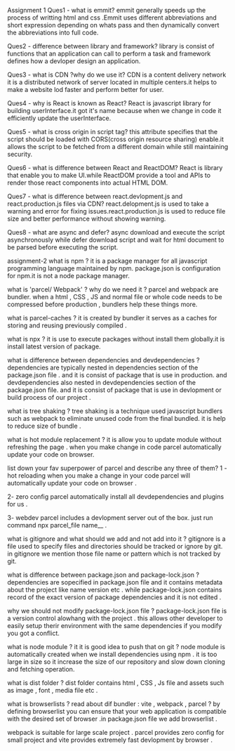 Assignment 1
Ques1 - what is emmit?
emmit generally speeds up the process of writting html and css .Emmit uses different abbreviations and short expression depending on whats pass and then dynamically convert the abbreviations into full code.

Ques2 - difference between library and framework?
library is consist of functions that an application can call to perform a task and framework defines how a devloper design an application.

Ques3 - what is CDN ?why do we use it?
CDN is a content delivery network it is a distributed network of server located in multiple centers.it helps to make a website lod faster and perform better for user.

Ques4 - why is React is known as React?
React is javascript library for building userInterface.it got it's name because when we change in code it efficiently update the userInterface.

Ques5 - what is cross origin in script tag?
this attribute specifies that the script should be loaded with CORS(cross origin resource sharing) enable.it allows the script to be fetched from a different domain while still maintaining security.

Ques6 - what is difference between React and ReactDOM?
React is library that enable you to make UI.while ReactDOM provide a tool and APIs to render those react components into actual HTML DOM.

Ques7 - what is difference between react.devlopment.js and react.production.js files via CDN?
react.delopment.js is used to take a warning and error for fixing issues.react.production.js is used to reduce file size and better performance without showing warning.

Ques8 - what are async and defer?
async download and execute the script asynchronously while defer download script and wait for html document to be parsed before executing the script.




assignment-2
what is npm ?
it is a package manager for all javascript programming language maintained by npm. package.json is configuration for npm.it is not a node package manager.

what is 'parcel/ Webpack' ? why do we need it ?
parcel and webpack are bundler. when a html , CSS , JS and normal file or whole code needs to be compressed before production , bundlers help these things more.

what is parcel-caches ?
it is created by bundler it serves as a caches for storing and reusing previously compiled .

what is npx ?
it is use to execute packages without install them globally.it is install latest version of package.

what is difference between dependencies and devdependencies ?
dependencies are typically nested in dependencies section of the package.json file . and it is consist of package that is use in production. and devdependencies also nested in devdependencies section of the package.json file. and it is consist of package that is use in devlopment or build process of our project .

what is tree shaking ?
tree shaking is a technique used javascript bundlers such as webpack to eliminate unused code from the final bundled. it is help to reduce size of bundle .

what is hot module replacement ?
it is allow you to update module without refreshing the page . when you make change in code parcel automatically update your code on browser.

list down your fav superpower of parcel and describe any three of them?
1 - hot reloading
when you make a change in your code parcel will automatically update your code on browser .

2- zero config
parcel automatically install all devdependencies and plugins for us .

3- webdev
parcel includes a devlopment server out of the box. just run command npx parcel_file name__ .

what is gitignore and what should we add and not add into it ?
gitignore is a file used to specify files and directories should be tracked or ignore by git. in gitignore we mention those file name or pattern which is not tracked by git.

what is difference between package.json and package-lock.json ?
dependencies are sopecified in package.json file and it contains metadata about the project like name version etc . while package-lock.json contains record of the exact version of package dependencies and it is not edited .

why we should not modify package-lock.json file ?
package-lock.json file is a version control alowhang with the project . this allows other developer to easily setup therir environment with the same dependencies if you modify you got a conflict.

what is node module ? it it is good idea to push that on git ?
node module is automatically created when we install dependencies using npm . it is too large in size so it increase the size of our repository and slow down cloning and fetching operation.

what is dist folder ?
dist folder contains html , CSS , Js file and assets such as image , font , media file etc .

what is browserlists ? read about dif bundler : vite , webpack , parcel ?
by defining browserlist you can ensure that your web application is compatible with the desired set of browser .in package.json file we add browserlist .

webpack is suitable for large scale project . parcel provides zero config for small project and vite provides extremely fast devlopment by browser .